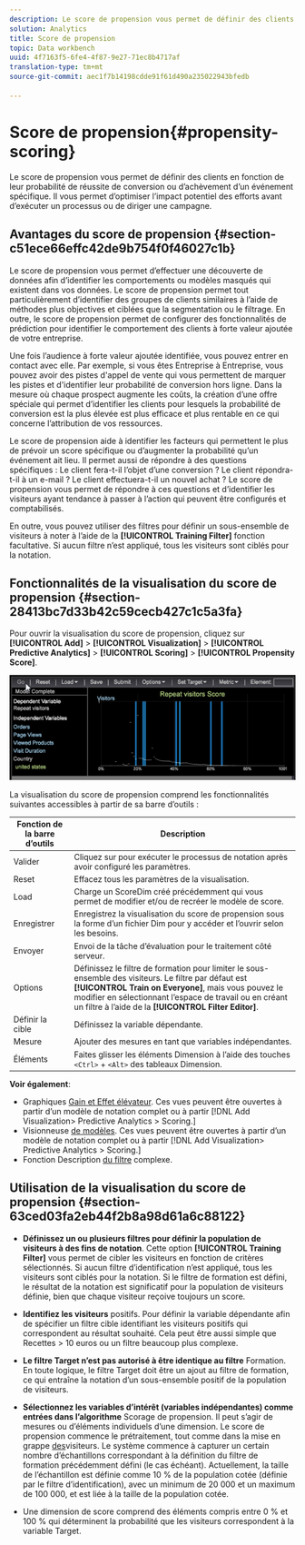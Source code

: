 ```yaml
---
description: Le score de propension vous permet de définir des clients en fonction de leur probabilité de réussite de conversion ou d’achèvement d’un événement spécifique. Il vous permet d’optimiser l’impact potentiel des efforts avant d’exécuter un processus ou de diriger une campagne.
solution: Analytics
title: Score de propension
topic: Data workbench
uuid: 4f7163f5-6fe4-4f87-9e27-71ec8b4717af
translation-type: tm+mt
source-git-commit: aec1f7b14198cdde91f61d490a235022943bfedb

---
```



# Score de propension{#propensity-scoring}

Le score de propension vous permet de définir des clients en fonction de leur probabilité de réussite de conversion ou d’achèvement d’un événement spécifique. Il vous permet d’optimiser l’impact potentiel des efforts avant d’exécuter un processus ou de diriger une campagne.

## Avantages du score de propension {#section-c51ece66effc42de9b754f0f46027c1b}

Le score de propension vous permet d’effectuer une découverte de données afin d’identifier les comportements ou modèles masqués qui existent dans vos données. Le score de propension permet tout particulièrement d’identifier des groupes de clients similaires à l’aide de méthodes plus objectives et ciblées que la segmentation ou le filtrage. En outre, le score de propension permet de configurer des fonctionnalités de prédiction pour identifier le comportement des clients à forte valeur ajoutée de votre entreprise.

Une fois l’audience à forte valeur ajoutée identifiée, vous pouvez entrer en contact avec elle. Par exemple, si vous êtes Entreprise à Entreprise, vous pouvez avoir des pistes d&#39;appel de vente qui vous permettent de marquer les pistes et d&#39;identifier leur probabilité de conversion hors ligne. Dans la mesure où chaque prospect augmente les coûts, la création d’une offre spéciale qui permet d’identifier les clients pour lesquels la probabilité de conversion est la plus élevée est plus efficace et plus rentable en ce qui concerne l’attribution de vos ressources.

Le score de propension aide à identifier les facteurs qui permettent le plus de prévoir un score spécifique ou d’augmenter la probabilité qu’un événement ait lieu. Il permet aussi de répondre à des questions spécifiques : Le client fera-t-il l’objet d’une conversion ? Le client répondra-t-il à un e-mail ? Le client effectuera-t-il un nouvel achat ? Le score de propension vous permet de répondre à ces questions et d’identifier les visiteurs ayant tendance à passer à l’action qui peuvent être configurés et comptabilisés.

En outre, vous pouvez utiliser des filtres pour définir un sous-ensemble de visiteurs à noter à l’aide de la **[!UICONTROL Training Filter]** fonction facultative. Si aucun filtre n’est appliqué, tous les visiteurs sont ciblés pour la notation.

## Fonctionnalités de la visualisation du score de propension {#section-28413bc7d33b42c59cecb427c1c5a3fa}

Pour ouvrir la visualisation du score de propension, cliquez sur **[!UICONTROL Add]** > **[!UICONTROL Visualization]** > **[!UICONTROL Predictive Analytics]** > **[!UICONTROL Scoring]** > **[!UICONTROL Propensity Score]**.

![](assets/propensity_visualization_GO.png)

La visualisation du score de propension comprend les fonctionnalités suivantes accessibles à partir de sa barre d’outils :

| Fonction de la barre d’outils | Description |
|---|---|
| Valider | Cliquez sur pour exécuter le processus de notation après avoir configuré les paramètres. |
| Reset | Effacez tous les paramètres de la visualisation. |
| Load | Charge un ScoreDim créé précédemment qui vous permet de modifier et/ou de recréer le modèle de score. |
| Enregistrer | Enregistrez la visualisation du score de propension sous la forme d’un fichier Dim pour y accéder et l’ouvrir selon les besoins. |
| Envoyer | Envoi de la tâche d’évaluation pour le traitement côté serveur. |
| Options | Définissez le filtre de formation pour limiter le sous-ensemble des visiteurs. Le filtre par défaut est **[!UICONTROL Train on Everyone]**, mais vous pouvez le modifier en sélectionnant l’espace de travail ou en créant un filtre à l’aide de la **[!UICONTROL Filter Editor]**. |
| Définir la cible | Définissez la variable dépendante. |
| Mesure | Ajouter des mesures en tant que variables indépendantes. |
| Éléments | Faites glisser les éléments Dimension à l’aide des touches `<Ctrl>` + `<Alt>` des tableaux Dimension. |

**Voir également**:

* Graphiques [Gain et Effet élévateur](../../../../home/c-get-started/c-analysis-vis/c-visitor-propensity/c-propensity-gain-lift-chart.md#concept-0d049f6baf534f7fb97f271843ba6c4a). Ces vues peuvent être ouvertes à partir d’un modèle de notation complet ou à partir [!DNL Add Visualization> Predictive Analytics > Scoring.]
* Visionneuse [de modèles](../../../../home/c-get-started/c-analysis-vis/c-visitor-propensity/c-propensity-model-viewer.md#concept-d4fdf4b335c04b0ea07e70ab9a7ce9dd). Ces vues peuvent être ouvertes à partir d’un modèle de notation complet ou à partir [!DNL Add Visualization> Predictive Analytics > Scoring.]
* Fonction Description [du filtre](../../../../home/c-get-started/c-analysis-vis/c-visitor-propensity/c-propensity-complex-filter.md#concept-f9c55e54837f4b5995a00bc950ce5dff) complexe.

## Utilisation de la visualisation du score de propension {#section-63ced03fa2eb44f2b8a98d61a6c88122}

* **Définissez un ou plusieurs filtres pour définir la population de visiteurs à des fins de notation**. Cette option **[!UICONTROL Training Filter]** vous permet de cibler les visiteurs en fonction de critères sélectionnés. Si aucun filtre d’identification n’est appliqué, tous les visiteurs sont ciblés pour la notation. Si le filtre de formation est défini, le résultat de la notation est significatif pour la population de visiteurs définie, bien que chaque visiteur reçoive toujours un score.
* **Identifiez les visiteurs** positifs. Pour définir la variable dépendante afin de spécifier un filtre cible identifiant les visiteurs positifs qui correspondent au résultat souhaité. Cela peut être aussi simple que Recettes > 10 euros ou un filtre beaucoup plus complexe.
* **Le filtre Target n’est pas autorisé à être identique au filtre** Formation. En toute logique, le filtre Target doit être un ajout au filtre de formation, ce qui entraîne la notation d’un sous-ensemble positif de la population de visiteurs.
* **Sélectionnez les variables d’intérêt (variables indépendantes) comme entrées dans l’algorithme** Scorage de propension. Il peut s’agir de mesures ou d’éléments individuels d’une dimension. Le score de propension commence le prétraitement, tout comme dans la mise en grappe [des](../../../../home/c-get-started/c-analysis-vis/c-visitor-cluster/c-visitor-cluster.md#concept-1c2406ef7b284a56a02daa38eaa2e73d)visiteurs. Le système commence à capturer un certain nombre d’échantillons correspondant à la définition du filtre de formation précédemment défini (le cas échéant). Actuellement, la taille de l’échantillon est définie comme 10 % de la population cotée (définie par le filtre d’identification), avec un minimum de 20 000 et un maximum de 100 000, et est liée à la taille de la population cotée.

* Une dimension de score comprend des éléments compris entre 0 % et 100 % qui déterminent la probabilité que les visiteurs correspondent à la variable Target.

